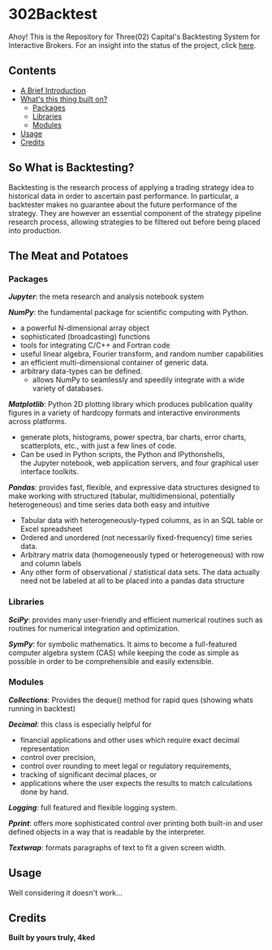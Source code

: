 # 302Backtest

Ahoy! This is the Repository for Three(02) Capital's Backtesting System for Interactive Brokers. For an insight into the status of the project, click [here](https://github.com/orgs/three-02/projects/1).

## Contents

- [A Brief Introduction](#so-what-is-backtesting)
- [What's this thing built on?](#the-meat-and-potatoes)
    - [Packages](#packages)
    - [Libraries](#libraries)
    - [Modules](#modules)
- [Usage](#usage)
- [Credits](#credits)


## So What is Backtesting?

Backtesting is the research process of applying a trading strategy idea to historical data in order to ascertain past performance. In particular, a backtester makes no guarantee about the future performance of the strategy. They are however an essential component of the strategy pipeline research process, allowing strategies to be filtered out before being placed into production.

## The Meat and Potatoes

### **Packages**

**_Jupyter_**: the meta research and analysis notebook system

**_NumPy_**: the fundamental package for scientific computing with Python. 

- a powerful N-dimensional array object
- sophisticated (broadcasting) functions
- tools for integrating C/C++ and Fortran code
- useful linear algebra, Fourier transform, and random number capabilities
- an efficient multi-dimensional container of generic data. 
- arbitrary data-types can be defined. 
    - allows NumPy to seamlessly and speedily integrate with a wide variety of databases.

**_Matplotlib_**: Python 2D plotting library which produces publication quality figures in a variety of hardcopy formats and interactive environments across platforms.

- generate plots, histograms, power spectra, bar charts, error charts, scatterplots, etc., with just a few lines of code.
- Can be used in Python scripts, the Python and IPythonshells, the Jupyter notebook, web application servers, and four graphical user interface toolkits.

**_Pandas_**: provides fast, flexible, and expressive data structures designed to make working with structured (tabular, multidimensional, potentially heterogeneous) and time series data both easy and intuitive

- Tabular data with heterogeneously-typed columns, as in an SQL table or Excel spreadsheet
- Ordered and unordered (not necessarily fixed-frequency) time series data.
- Arbitrary matrix data (homogeneously typed or heterogeneous) with row and column labels
- Any other form of observational / statistical data sets. The data actually need not be labeled at all to be placed into a pandas data structure

### **Libraries**

**_SciPy_**: provides many user-friendly and efficient numerical routines such as routines for numerical integration and optimization.

**_SymPy_**: for symbolic mathematics. It aims to become a full-featured computer algebra system (CAS) while keeping the code as simple as possible in order to be comprehensible and easily extensible.

### **Modules**

**_Collections_**: Provides the deque() method for rapid ques (showing whats running in backtest)

**_Decimal_**: this class is especially helpful for

- financial applications and other uses which require exact decimal representation
- control over precision,
- control over rounding to meet legal or regulatory requirements,
- tracking of significant decimal places, or
- applications where the user expects the results to match calculations done by hand.

**_Logging_**: full featured and flexible logging system.

**_Pprint_**: offers more sophisticated control over printing both built-in and user defined objects in a way that is readable by the interpreter.

**_Textwrap_**: formats paragraphs of text to fit a given screen width.

## Usage

Well considering it doesn't work...

## Credits

**Built by yours truly, 4ked**

